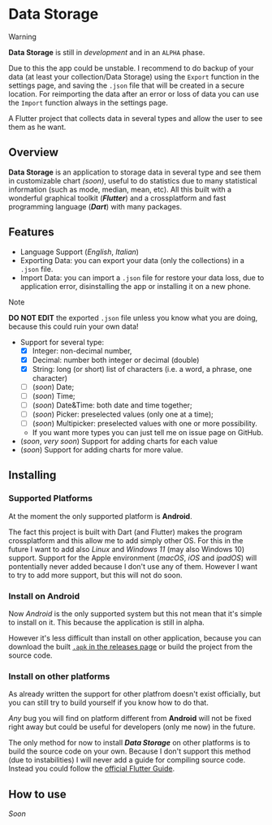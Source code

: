# Data Storage

> [!WARNING]
> **Data Storage** is still in _development_ and in an `ALPHA` phase. 
> 
> Due to this the app could be unstable. I recommend to do backup of your data (at least your collection/Data Storage) using the `Export` function in the settings page, and saving the `.json` file that will be created in a secure location.
> For reimporting the data after an error or loss of data you can use the `Import` function always in  the settings page.

A Flutter project that collects data in several types and allow the user to see them as he want.

## Overview 

**Data Storage** is an application to storage data in several type and see them in customizable chart _(soon)_, useful to do statistics due to many statistical information (such as mode, median, mean, etc). All this built with a wonderful graphical toolkit (***Flutter***) and a crossplatform and fast programming language (***Dart***) with many packages.

## Features

- Language Support (_English_, _Italian_)
- Exporting Data: you can export your data (only the collections) in a `.json` file.
- Import Data: you can import a `.json` file for restore your data loss, due to application error, disinstalling the app or installing it on a new phone. 
> [!NOTE]
> **DO NOT EDIT** the exported `.json` file unless you know what you are doing, because this could ruin your own data!
- Support for several type:
  - [x] Integer: non-decimal number,
  - [x] Decimal: number both integer or decimal (double)
  - [x] String: long (or short) list of characters (i.e. a word, a phrase, one character)
  - [ ] (_soon_) Date;
  - [ ] (_soon_) Time;
  - [ ] (_soon_) Date&Time: both date and time together;
  - [ ] (_soon_) Picker: preselected values (only one at a time);
  - [ ] (_soon_) Multipicker: preselected values with one or more possibility.
  - If you want more types you can just tell me on issue page on GitHub.
- (_soon_, _very soon_) Support for adding charts for each value
- (_soon_) Support for adding charts for more value.

## Installing

### Supported Platforms

At the moment the only supported platform is **Android**.

The fact this project is built with Dart (and Flutter) makes the program crossplatform and this allow me to add simply other OS. For this in the future I want to add also _Linux_ and _Windows 11_ (may also Windows 10) support. Support for the Apple environment (_macOS_,  _iOS_ and _ipadOS_) will pontentially never added because I don't use any of them. However I want to try to add more support, but this will not do soon.

### Install on Android

Now _Android_ is the only supported system but this not mean that it's simple to install on it. This because the application is still in alpha.

However it's less difficult than install on other application, because you can download the built [`.apk` in the releases page](https://github.com/lucas27-01/data_storage/releases) or build the project from the source code.

### Install on other platforms

As already written the support for other platfrom doesn't exist officially, but you can still try to build yourself if you know how to do that.

_Any_ bug you will find on platform different from **Android** will not be fixed right away but could be useful for developers (only me now) in the future.

The only method for now to install ***Data Storage*** on other platforms is to build the source code on your own. Because I don't support this method (due to instabilities) I will never add a guide for compiling source code. Instead you could follow the [official Flutter Guide](https://docs.flutter.dev/get-started/editor?tab=vscode).

## How to use

_Soon_